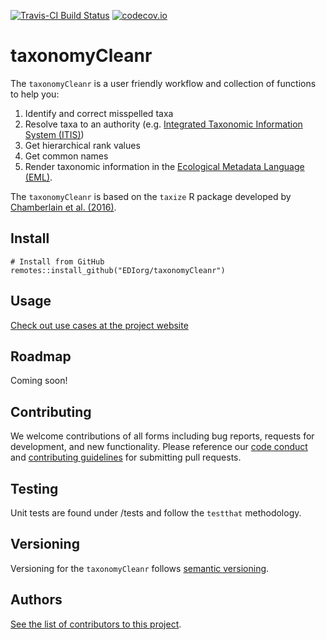 [![Travis-CI Build Status](https://travis-ci.com/EDIorg/taxonomyCleanr.svg?branch=master)](https://travis-ci.org/EDIorg/taxonomyCleanr)
[![codecov.io](https://codecov.io/github/EDIorg/taxonomyCleanr/coverage.svg?branch=master)](https://codecov.io/github/EDIorg/taxonomyCleanr?branch=master)

# taxonomyCleanr

The `taxonomyCleanr` is a user friendly workflow and collection of functions to help you:
1. Identify and correct misspelled taxa
2. Resolve taxa to an authority (e.g. [Integrated Taxonomic Information System (ITIS)](https://www.itis.gov/))
3. Get hierarchical rank values
4. Get common names
5. Render taxonomic information in the [Ecological Metadata Language (EML)](https://knb.ecoinformatics.org/#external//emlparser/docs/index.html).

The `taxonomyCleanr` is based on the `taxize` R package developed by [Chamberlain et al. (2016)](https://github.com/ropensci/taxize).

## Install

```
# Install from GitHub
remotes::install_github("EDIorg/taxonomyCleanr")
```

## Usage

[Check out use cases at the project website](https://ediorg.github.io/taxonomyCleanr/)

## Roadmap

Coming soon!

## Contributing

We welcome contributions of all forms including bug reports, requests for development, and new functionality. Please reference our [code conduct](https://github.com/EDIorg/taxonomyCleanr/blob/master/CODE_OF_CONDUCT.md) and [contributing guidelines](https://github.com/EDIorg/taxonomyCleanr/blob/master/CONTRIBUTING.md) for submitting pull requests.

## Testing

Unit tests are found under /tests and follow the `testthat` methodology.

## Versioning

Versioning for the `taxonomyCleanr` follows [semantic versioning](https://semver.org/).

## Authors

[See the list of contributors to this project](https://github.com/EDIorg/taxonomyCleanr/blob/master/AUTHORS.md).

